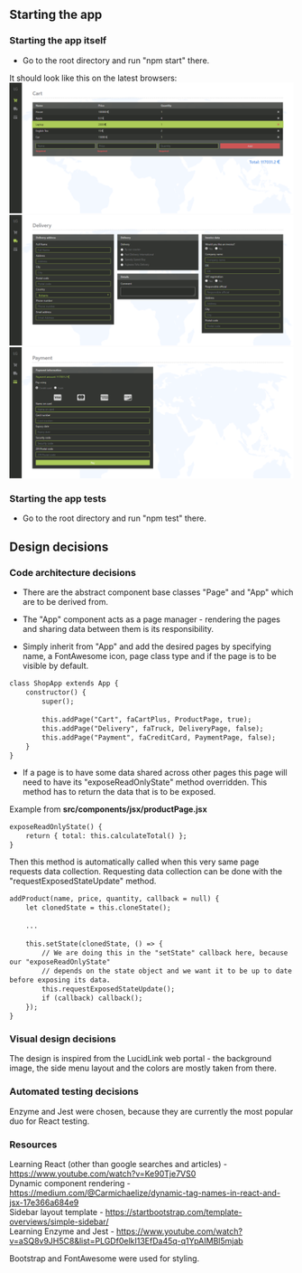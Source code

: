 ## Starting the app

### Starting the app itself
- Go to the root directory and run "npm start" there.

It should look like this on the latest browsers:
![alt text](https://raw.githubusercontent.com/CPPlus/lucidlink-takehome/master/demo_images/cartPage.png)
![alt text](https://raw.githubusercontent.com/CPPlus/lucidlink-takehome/master/demo_images/deliveryPage.png)
![alt text](https://raw.githubusercontent.com/CPPlus/lucidlink-takehome/master/demo_images/paymentPage.png)

### Starting the app tests

- Go to the root directory and run "npm test" there.

## Design decisions

### Code architecture decisions

- There are the abstract component base classes "Page" and "App" 
which are to be derived from.

- The "App" component acts as a page manager - rendering the pages and
sharing data between them is its responsibility.

- Simply inherit from "App" and add the desired pages by
specifying name, a FontAwesome icon, page class type and if the page is to be visible by default.

```
class ShopApp extends App {
    constructor() {
        super();

        this.addPage("Cart", faCartPlus, ProductPage, true);
        this.addPage("Delivery", faTruck, DeliveryPage, false);
        this.addPage("Payment", faCreditCard, PaymentPage, false);
    }
}
```

- If a page is to have some data shared across other pages this page
will need to have its "exposeReadOnlyState" method overridden. This
method has to return the data that is to be exposed.

Example from **src/components/jsx/productPage.jsx**
```
exposeReadOnlyState() {
	return { total: this.calculateTotal() };
}
```

Then this method is automatically called when this very same page
requests data collection.
Requesting data collection can be done with the "requestExposedStateUpdate" method.
```
addProduct(name, price, quantity, callback = null) {
	let clonedState = this.cloneState();
	
	...

	this.setState(clonedState, () => {
		// We are doing this in the "setState" callback here, because our "exposeReadOnlyState"
		// depends on the state object and we want it to be up to date before exposing its data.
		this.requestExposedStateUpdate();
		if (callback) callback();
	});
}
```

### Visual design decisions

The design is inspired from the LucidLink web portal - the background image, the side menu layout and
the colors are mostly taken from there.

### Automated testing decisions

Enzyme and Jest were chosen, because they are currently the most popular duo for React testing.

### Resources

Learning React (other than google searches and articles) - https://www.youtube.com/watch?v=Ke90Tje7VS0  
Dynamic component rendering - https://medium.com/@Carmichaelize/dynamic-tag-names-in-react-and-jsx-17e366a684e9  
Sidebar layout template - https://startbootstrap.com/template-overviews/simple-sidebar/  
Learning Enzyme and Jest - https://www.youtube.com/watch?v=aSQ8v9JH5C8&list=PLGDf0elkI13EfDa45q-q1YpAIMBl5mjab  
  
Bootstrap and FontAwesome were used for styling.
